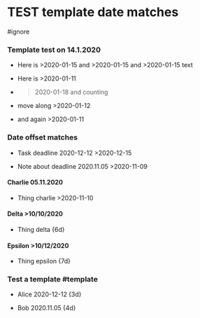 # TEST template date matches
#ignore

### Template test on 14.1.2020
- Here is >2020-01-15 and >2020-01-15 and >2020-01-15 text
- Here is >2020-01-11
- >2020-01-18 and counting

- move along >2020-01-12
- and again >2020-01-11
### Date offset matches
* Task deadline 2020-12-12  >2020-12-15
- Note about deadline 2020.11.05  >2020-11-09
#### Charlie 05.11.2020 
* Thing charlie >2020-11-10
#### Delta >10/10/2020
* Thing delta {6d}
#### Epsilon >10/12/2020
* Thing epsilon {7d}
### Test a template #template
* Alice 2020-12-12 {3d}

- Bob 2020.11.05 {4d}
